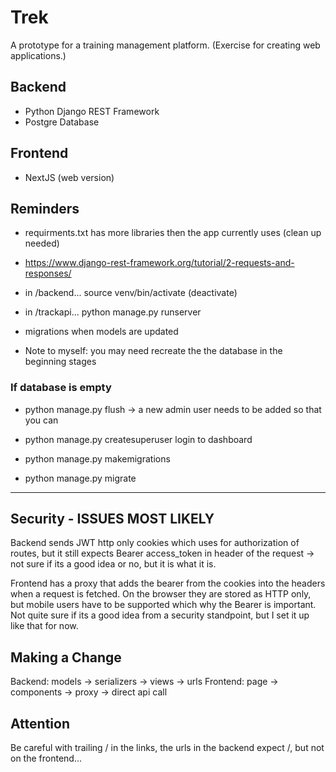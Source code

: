 # Trek

A prototype for a training management platform. (Exercise for creating web applications.)

## Backend

- Python Django REST Framework
- Postgre Database

## Frontend

- NextJS (web version)

## Reminders

- requirments.txt has more libraries then the app currently uses (clean up needed)

- <https://www.django-rest-framework.org/tutorial/2-requests-and-responses/>
- in /backend... source venv/bin/activate (deactivate)
- in /trackapi... python manage.py runserver
- migrations when models are updated
- Note to myself: you may need recreate the the database in the beginning stages

### If database is empty

- python manage.py flush -> a new admin user needs to be added so that you can
- python manage.py createsuperuser
login to dashboard

- python manage.py makemigrations
- python manage.py migrate

---

## Security - ISSUES MOST LIKELY

Backend sends JWT http only cookies which uses for authorization of routes, but it still expects Bearer access_token in header of the request -> not sure if its a good idea or no, but it is what it is.

Frontend has a proxy that adds the bearer from the cookies into the headers when a request is fetched. On the browser they are stored as HTTP only, but mobile users have to be supported which why the Bearer is important. Not quite sure if its a good idea from a security standpoint, but I set it up like that for now.

## Making a Change

Backend: models -> serializers -> views -> urls
Frontend: page -> components -> proxy -> direct api call 

## Attention

Be careful with trailing / in the links, the urls in the backend expect /, but not on the frontend...
